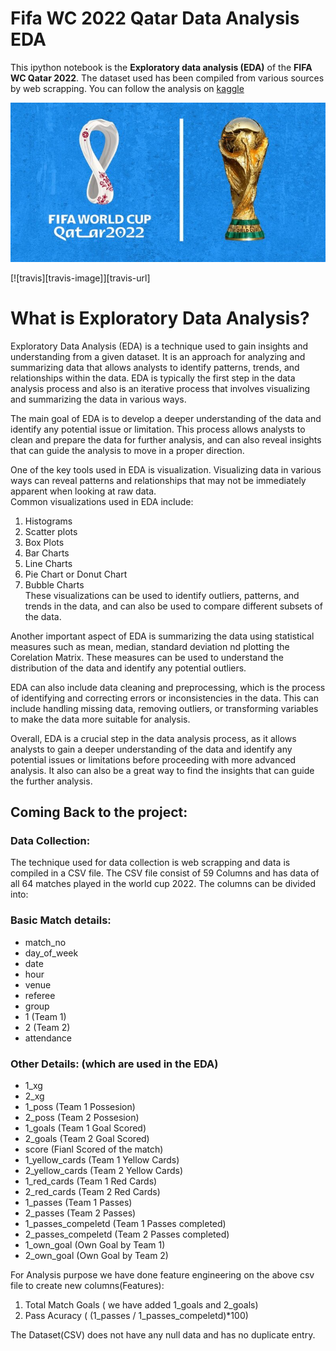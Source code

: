# Fifa WC 2022 Qatar Data Analysis EDA
This ipython notebook is the <b>Exploratory data analysis (EDA)</b> of the <b>FIFA WC Qatar 2022</b>. 
The dataset used has been compiled from various sources by web scrapping. 
You can follow the analysis on <a href="https://www.kaggle.com/code/shrikrishnaparab/fifa-wc-2022-qatar-data-analysis-eda">kaggle</a>

![FIFA WC 2022 Qatar](dataset-cover.jpg)

[![travis][travis-image]][travis-url]

# What is Exploratory Data Analysis?
Exploratory Data Analysis (EDA) is a technique used to gain insights and understanding from a given dataset. It is an approach for analyzing and summarizing data that allows analysts to identify patterns, trends, and relationships within the data. EDA is typically the first step in the data analysis process and also is an iterative process that involves visualizing and summarizing the data in various ways.

The main goal of EDA is to develop a deeper understanding of the data and identify any potential issue or limitation. This process allows analysts to clean and prepare the data for further analysis, and can also reveal insights that can guide the analysis to move in a proper direction.

One of the key tools used in EDA is visualization. Visualizing data in various ways can reveal patterns and relationships that may not be immediately apparent when looking at raw data.  
Common visualizations used in EDA include:
  1. Histograms
  2. Scatter plots
  3. Box Plots
  4. Bar Charts
  5. Line Charts
  6. Pie Chart or Donut Chart
  7. Bubble Charts  
These visualizations can be used to identify outliers, patterns, and trends in the data, and can also be used to compare different subsets of the data.

Another important aspect of EDA is summarizing the data using statistical measures such as mean, median, standard deviation nd plotting the Corelation Matrix. These measures can be used to understand the distribution of the data and identify any potential outliers.

EDA can also include data cleaning and preprocessing, which is the process of identifying and correcting errors or inconsistencies in the data. This can include handling missing data, removing outliers, or transforming variables to make the data more suitable for analysis.

Overall, EDA is a crucial step in the data analysis process, as it allows analysts to gain a deeper understanding of the data and identify any potential issues or limitations before proceeding with more advanced analysis. It also can also be a great way to find the insights that can guide the further analysis.

## Coming Back to the project:  
### Data Collection:
The technique used for data collection is web scrapping and data is compiled in a CSV file. The CSV file consist of 59 Columns and has data of all 64 matches played in the world cup 2022. 
The columns can be divided into:
### Basic Match details: 
  - match_no	
  - day_of_week	
  - date	
  - hour	
  - venue	
  - referee	
  - group	
  - 1	(Team 1)
  - 2	(Team 2)
  - attendance
### Other Details: (which are used in the EDA)
  - 1_xg	
  - 2_xg	
  - 1_poss	(Team 1 Possesion) 
  - 2_poss	(Team 2 Possesion) 
  - 1_goals	(Team 1 Goal Scored) 
  - 2_goals	(Team 2 Goal Scored) 
  - score (Fianl Scored of the match)
  - 1_yellow_cards	(Team 1 Yellow Cards)
  - 2_yellow_cards	(Team 2 Yellow Cards)
  - 1_red_cards	(Team 1 Red Cards)
  - 2_red_cards	(Team 2 Red Cards)
  - 1_passes	(Team 1 Passes)
  - 2_passes	(Team 2 Passes)
  - 1_passes_compeletd	(Team 1 Passes completed)
  - 2_passes_compeletd  (Team 2 Passes completed)
  - 1_own_goal	(Own Goal by Team 1)
  - 2_own_goal	(Own Goal by Team 2)

For Analysis purpose we have done feature engineering on the above csv file to create new columns(Features):
1. Total Match Goals ( we have added 1_goals and 2_goals)
2. Pass Acuracy ( (1_passes / 1_passes_compeletd)*100)

The Dataset(CSV) does not have any null data and has no duplicate entry. 




